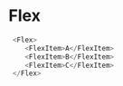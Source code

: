 # Flex

```javascript
 <Flex>
    <FlexItem>A</FlexItem>
    <FlexItem>B</FlexItem>
    <FlexItem>C</FlexItem>
 </Flex>
```